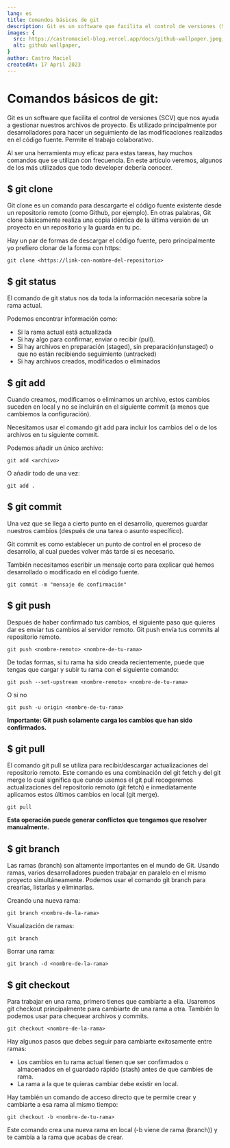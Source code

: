 ```yaml
---
lang: es
title: Comandos básicos de git
description: Git es un software que facilita el control de versiones (SCV) que nos ayuda a gestionar nuestros archivos de proyecto. Es utilizado principalmente por desarrolladores para hacer un seguimiento de las modificaciones realizadas en el código fuente. Permite el trabajo colaborativo.
images: {
  src: https://castromaciel-blog.vercel.app/docs/github-wallpaper.jpeg,
  alt: github wallpaper,
}
author: Castro Maciel
createdAt: 17 April 2023
---
```


# Comandos básicos de git:

Git es un software que facilita el control de versiones (SCV) que nos ayuda a gestionar nuestros archivos de proyecto. Es utilizado principalmente por desarrolladores para hacer un seguimiento de las modificaciones realizadas en el código fuente. Permite el trabajo colaborativo.

Al ser una herramienta muy eficaz para estas tareas, hay muchos comandos que se utilizan con frecuencia. En este artículo veremos, algunos de los más utilizados que todo developer debería conocer.

## $ git clone
Git clone es un comando para descargarte el código fuente existente desde un repositorio remoto (como Github, por ejemplo). En otras palabras, Git clone básicamente realiza una copia idéntica de la última versión de un proyecto en un repositorio y la guarda en tu pc.

Hay un par de formas de descargar el código fuente, pero principalmente yo prefiero clonar de la forma con https:

````
git clone <https://link-con-nombre-del-repositorio>
````

## $ git status
El comando de git status nos da toda la información necesaria sobre la rama actual.

Podemos encontrar información como:

* Si la rama actual está actualizada
* Si hay algo para confirmar, enviar o recibir (pull).
* Si hay archivos en preparación (staged), sin preparación(unstaged) o que no están recibiendo seguimiento (untracked)
* Si hay archivos creados, modificados o eliminados

## $ git add 
Cuando creamos, modificamos o eliminamos un archivo, estos cambios suceden en local y no se incluirán en el siguiente commit (a menos que cambiemos la configuración).

Necesitamos usar el comando git add para incluir los cambios del o de los archivos en tu siguiente commit.

Podemos añadir un único archivo:

````
git add <archivo>
````

O añadir todo de una vez:

````
git add .
````

## $ git commit
Una vez que se llega a cierto punto en el desarrollo, queremos guardar nuestros cambios (después de una tarea o asunto específico).  

Git commit es como establecer un punto de control en el proceso de desarrollo, al cual puedes volver más tarde si es necesario.

También necesitamos escribir un mensaje corto para explicar qué hemos desarrollado o modificado en el código fuente.
````
git commit -m "mensaje de confirmación"
````

## $ git push
Después de haber confirmado tus cambios, el siguiente paso que quieres dar es enviar tus cambios al servidor remoto. Git push envía tus commits al repositorio remoto.

````
git push <nombre-remoto> <nombre-de-tu-rama>
````
De todas formas, si tu rama ha sido creada recientemente, puede que tengas que cargar y subir tu rama con el siguiente comando:

````
git push --set-upstream <nombre-remoto> <nombre-de-tu-rama>
````
O si no
````
git push -u origin <nombre-de-tu-rama>
````
**Importante: Git push solamente carga los cambios que han sido confirmados.**

## $ git pull
El comando git pull se utiliza para recibir/descargar actualizaciones del repositorio remoto. Este comando es una combinación del git fetch y del git merge lo cual significa que cundo usemos el git pull recogeremos actualizaciones del repositorio remoto (git fetch) e inmediatamente aplicamos estos últimos cambios en local (git merge).

````
git pull
````
**Esta operación puede generar conflictos que tengamos que resolver manualmente.**

## $ git branch
Las ramas (branch) son altamente importantes en el mundo de Git. Usando ramas, varios desarrolladores pueden trabajar en paralelo en el mismo proyecto simultáneamente. Podemos usar el comando git branch para crearlas, listarlas y eliminarlas.

Creando una nueva rama:
````
git branch <nombre-de-la-rama>
````

Visualización de ramas:
````
git branch
````

Borrar una rama:
````
git branch -d <nombre-de-la-rama>
````

## $ git checkout
Para trabajar en una rama, primero tienes que cambiarte a ella. Usaremos git checkout principalmente para cambiarte de una rama a otra. También lo podemos usar para chequear archivos y commits.

````
git checkout <nombre-de-la-rama>
````
Hay algunos pasos que debes seguir para cambiarte exitosamente entre ramas:

* Los cambios en tu rama actual tienen que ser confirmados o almacenados en el guardado rápido (stash) antes de que cambies de rama.
* La rama a la que te quieras cambiar debe existir en local.

Hay también un comando de acceso directo que te permite crear y cambiarte a esa rama al mismo tiempo:
````
git checkout -b <nombre-de-tu-rama>
````
Este comando crea una nueva rama en local (-b viene de rama (branch)) y te cambia a la rama que acabas de crear.

